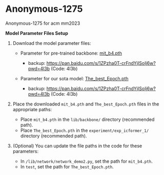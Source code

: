 # Anonymous-1275
Anonymous-1275 for acm mm2023

**Model Parameter Files Setup**
1. Download the model parameter files:

   - Parameter for pre-trained backbone: [mit_b4.pth](https://pan.baidu.com/s/1ZPzha0T-crFndYjISoIj6w?pwd=4l3b)
      - backup: https://pan.baidu.com/s/1ZPzha0T-crFndYjISoIj6w?pwd=4l3b (Code: 4l3b)
     
   - Parameter for our sota model: [The_best_Epoch.pth](https://pan.baidu.com/s/1ZPzha0T-crFndYjISoIj6w?pwd=4l3b)
      - backup: https://pan.baidu.com/s/1ZPzha0T-crFndYjISoIj6w?pwd=4l3b (Code: 4l3b)
     

2. Place the downloaded `mit_b4.pth` and `The_best_Epoch.pth` files in the appropriate paths:

   - Place `mit_b4.pth` in the `lib/backbone/` directory (recommended path).
   - Place `The_best_Epoch.pth` in the `experiment/exp_icformer_1/` directory (recommended path).

3. (Optional) You can update the file paths in the code for these parameters:

   - In `/lib/network/network_demo2.py`, set the path for `mit_b4.pth`.
   - In `test`, set the path for `The_best_Epoch.pth`.
